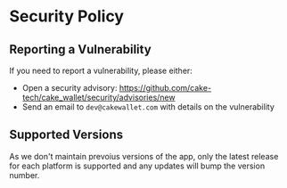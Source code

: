 # Security Policy

## Reporting a Vulnerability

If you need to report a vulnerability, please either:

* Open a security advisory: https://github.com/cake-tech/cake_wallet/security/advisories/new
* Send an email to `dev@cakewallet.com` with details on the vulnerability

## Supported Versions

As we don't maintain prevoius versions of the app, only the latest release for each platform is supported and any updates will bump the version number.
